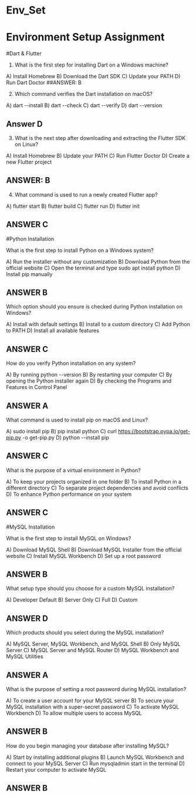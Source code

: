 # Env_Set

# Environment Setup Assignment

#Dart & Flutter

1. What is the first step for installing Dart on a Windows machine?

A) Install Homebrew
B) Download the Dart SDK
C) Update your PATH
D) Run Dart Doctor
##ANSWER: B


2. Which command verifies the Dart installation on macOS?

A) dart --install
B) dart --check
C) dart --verify
D) dart --version
## Answer D


3. What is the next step after downloading and extracting the Flutter SDK on Linux?

A) Install Homebrew
B) Update your PATH
C) Run Flutter Doctor
D) Create a new Flutter project
## ANSWER: B


4. What command is used to run a newly created Flutter app?

A) flutter start
B) flutter build
C) flutter run
D) flutter init
## ANSWER C


#Python Installation

What is the first step to install Python on a Windows system?

A) Run the installer without any customization
B) Download Python from the official website
C) Open the terminal and type sudo apt install python
D) Install pip manually
## ANSWER B

Which option should you ensure is checked during Python installation on Windows?

A) Install with default settings
B) Install to a custom directory
C) Add Python to PATH
D) Install all available features
## ANSWER C

How do you verify Python installation on any system?

A) By running python --version
B) By restarting your computer
C) By opening the Python installer again
D) By checking the Programs and Features in Control Panel

## ANSWER A

What command is used to install pip on macOS and Linux?

A) sudo install pip
B) pip install python
C) curl https://bootstrap.pypa.io/get-pip.py -o get-pip.py
D) python --install pip
## ANSWER C
What is the purpose of a virtual environment in Python?

A) To keep your projects organized in one folder
B) To install Python in a different directory
C) To separate project dependencies and avoid conflicts
D) To enhance Python performance on your system
## ANSWER C

#MySQL Installation

What is the first step to install MySQL on Windows?

A) Download MySQL Shell
B) Download MySQL Installer from the official website
C) Install MySQL Workbench
D) Set up a root password

## ANSWER B

What setup type should you choose for a custom MySQL installation?

A) Developer Default
B) Server Only
C) Full
D) Custom
## ANSWER D

Which products should you select during the MySQL installation?

A) MySQL Server, MySQL Workbench, and MySQL Shell
B) Only MySQL Server
C) MySQL Server and MySQL Router
D) MySQL Workbench and MySQL Utilities

## ANSWER A

What is the purpose of setting a root password during MySQL installation?

A) To create a user account for your MySQL server
B) To secure your MySQL installation with a super-secret password
C) To activate MySQL Workbench
D) To allow multiple users to access MySQL
## ANSWER B
How do you begin managing your database after installing MySQL?

A) Start by installing additional plugins
B) Launch MySQL Workbench and connect to your MySQL Server
C) Run mysqladmin start in the terminal
D) Restart your computer to activate MySQL
## ANSWER B

